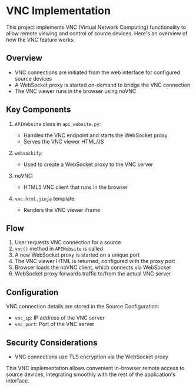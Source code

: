 # VNC Implementation

This project implements VNC (Virtual Network Computing) functionality to allow remote viewing and control of source devices. Here's an overview of how the VNC feature works:

## Overview

- VNC connections are initiated from the web interface for configured source devices
- A WebSocket proxy is started on-demand to bridge the VNC connection
- The VNC viewer runs in the browser using noVNC

## Key Components

1. `APIWebsite` class in `api_website.py`:
   - Handles the VNC endpoint and starts the WebSocket proxy
   - Serves the VNC viewer HTML/JS

2. `websockify`: 
   - Used to create a WebSocket proxy to the VNC server

3. noVNC:
   - HTML5 VNC client that runs in the browser

4. `vnc.html.jinja` template:
   - Renders the VNC viewer iframe

## Flow

1. User requests VNC connection for a source
2. `vnc()` method in `APIWebsite` is called
3. A new WebSocket proxy is started on a unique port
4. The VNC viewer HTML is returned, configured with the proxy port
5. Browser loads the noVNC client, which connects via WebSocket
6. WebSocket proxy forwards traffic to/from the actual VNC server

## Configuration

VNC connection details are stored in the Source Configuration:

- `vnc_ip`: IP address of the VNC server
- `vnc_port`: Port of the VNC server

## Security Considerations

- VNC connections use TLS encryption via the WebSocket proxy

This VNC implementation allows convenient in-browser remote access to source devices, integrating smoothly with the rest of the application's interface.

